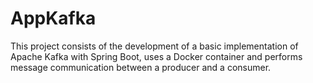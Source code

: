 # AppKafka

This project consists of the development of a basic implementation of Apache Kafka with Spring Boot, uses a Docker container and performs message communication between a producer and a consumer.